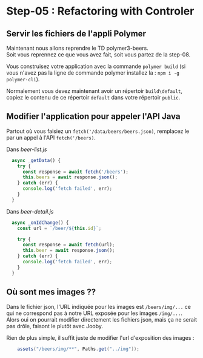 # Step-05 : Refactoring with Controler

## Servir les fichiers de l'appli Polymer

Maintenant nous allons reprendre le TD polymer3-beers.  
Soit vous reprennez ce que vous avez fait, soit vous partez de la step-08.

Vous construisez votre application avec la commande `polymer build` (si vous n'avez pas la ligne de commande polymer installez la : `npm i -g polymer-cli`).

Normalement vous devez maintenant avoir un répertoir `build\default`, copiez le contenu de ce répertoir `default` dans votre répertoir `public`.

## Modifier l'application pour appeler l'API Java

Partout où vous faisiez un `fetch('/data/beers/beers.json)`, remplacez le par un appel à l'API `fetch('/beers)`.

Dans *beer-list.js*

```Javascript
  async _getData() {
    try {
      const response = await fetch('/beers');
      this.beers = await response.json();
    } catch (err) {
      console.log('fetch failed', err);
    }
  }
```

Dans *beer-detail.js*

```Javascript
  async _onIdChange() {
    const url = `/beer/${this.id}`;

    try {
      const response = await fetch(url);
      this.beer = await response.json();
    } catch (err) {
      console.log('fetch failed', err);
    }
  }
```

## Où sont mes images ??

Dans le fichier json, l'URL indiquée pour les images est `/beers/img/...` ce qui ne correspond pas à notre URL exposée pour les images `/img/...`.  
Alors oui on pourrait modifier directement les fichiers json, mais ça ne serait pas drôle, faisont le plutôt avec Jooby.

Rien de plus simple, il suffit juste de modifier l'url d'exposition des images : 

```Java
    assets("/beers/img/**", Paths.get("../img"));
```
